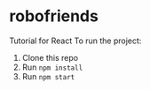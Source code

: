 # robofriends
Tutorial for React
To run the project:

1. Clone this repo
2. Run `npm install`
3. Run `npm start`